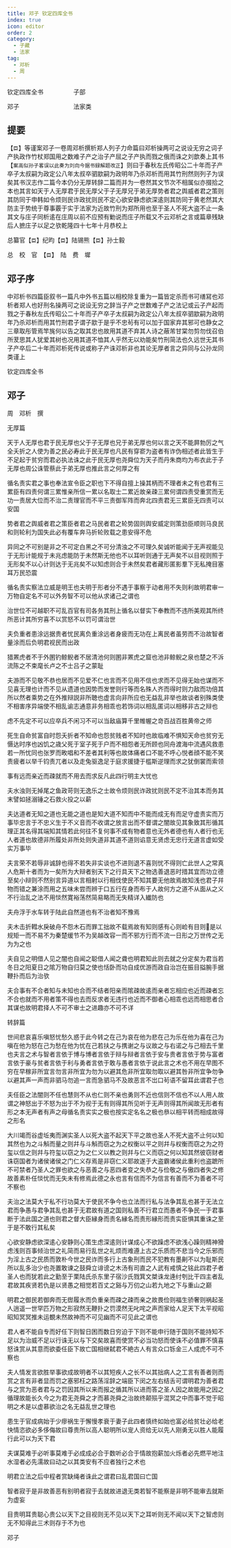 ```yaml
---
title: 邓子 钦定四库全书
index: true
icon: editor
order: 2
category:
  - 子藏
  - 法家
tag:
  - 邓析
  - 周
---
```


钦定四库全书　　　　　子部  

邓子　　　　　　　　　法家类  

## 提要  

【`臣`】等谨案邓子一卷周邓析撰析郑人列子力命篇曰邓析操两可之说设无穷之词子产执政作竹杖郑国用之数难子产之治子产屈之子产执而戮之俄而诛之刘歆奏上其书【`案高似孙子畧误以此奏为刘向今据书録解题改正`】则曰于春秋左氏传昭公二十年而子产卒子太叔嗣为政定公八年太叔卒驷歂嗣为政明年乃杀邓析而用其竹刑然则列子为误矣其书汉志作二篇今本仍分无厚转辞二篇而并为一卷然其文节次不相属似亦掇拾之本也其言如天于人无厚君于民无厚父于子无厚兄于弟无厚势者君之舆威者君之策则其防同于申韩如令烦则民诈政扰则民不定心欲安静虑欲深逺则其防同于黄老然其大防主于势统于尊事覈于实于法家为近故竹刑为郑所用也至于圣人不死大盗不止一条其文与庄子同析逺在庄周以前不应预有勦说而庄子所载又不云邓析之言或篇章残缺后人摭庄子以足之欤乾隆四十七年十月恭校上  

总纂官【`臣`】纪昀【`臣`】陆锡熊【`臣`】孙士毅  

总　校　官　【`臣`】　陆　费　墀  

## 邓子序  

中邓析书四篇臣叙书一篇凡中外书五篇以相校除复重为一篇皆定杀而书可缮冩也邓析者郑人也好刑名操两可之说设无穷之辞当子产之世数难子产之法记或云子产起而戮之于春秋左氏传昭公二十年而子产卒子太叔嗣为政定公八年太叔卒驷歂嗣为政明年乃杀邓析而用其竹刑君子谓子歂于是乎不忠茍有可以加于国家弃其邪可也静女之三章取彤管焉竿旄何以告之取其忠也故用其道不弃其人诗之蔽芾甘棠勿剪勿伐召伯所茇思其人犹爱其树也况用其道不恤其人乎然无以劝能矣竹刑简法也久远世无其书子产卒后二十年而邓析死传说或称子产诛邓析非也其论无厚者言之异同与公孙龙同类谨上  

钦定四库全书  

## 邓子  

周　邓析　撰  

无厚篇  

天于人无厚也君于民无厚也父于子无厚也兄于弟无厚也何以言之天不能屛勃厉之气全夭折之人使为善之民必寿此于民无厚也凡民有穿窬为盗者有诈伪相述者此皆生于不足起于贫穷而君必执法诛之此于民无厚也尧舜位为天子而丹朱商均为布衣此于子无厚也周公诛管蔡此于弟无厚也推此言之何厚之有  

循名责实君之事也奉法宣令臣之职也下不得自擅上操其柄而不理者未之有也君有三累臣有四责何谓三累惟亲所信一累以名取士二累近故亲疎三累何谓四责受重赏而无功一责居大位而不治二责理官而不平三责御军阵而奔北四责君无三累臣无四责可以安国  

势者君之舆威者君之策臣者君之马民者君之轮势固则舆安威定则策劲臣顺则马良民和则轮利为国失此必有覆车奔马折轮败载之患安得不危  

异同之不可别是非之不可定白黑之不可分清浊之不可理久矣诚听能闻于无声视能见于无形计能规于未兆虑能防于未然斯无他也不以耳听则通于无声矣不以目视则照于无形矣不以心计则达于无兆矣不以知虑则合于未然矣君者藏形匿影羣下无私掩目塞耳万民恐震  

循名责实察法立威是明王也夫明于形者分不遇于事察于动者用不失则利故明君审一万物自定名不可以外务智不可以他从求诸己之谓也  

治世位不可越职不可乱百官有司各务其刑上循名以督实下奉教而不违所美观其所终所恶计其所穷喜不以赏怒不以罚可谓治世  

夫负重者患涂远据贵者忧民离负重涂远者身疲而无功在上离民者虽劳而不治故智者量涂而后负明君视民而出政  

猎罴虎者不于外圂钓鲸鲵者不居清池何则圂非罴虎之窟也池非鲸鲵之泉也楚之不泝流陈之不束麾长卢之不士吕子之蒙耻  

夫游而不见敬不恭也居而不见爱不仁也言而不见用不信也求而不见得无始也谋而不见喜无理也计而不见从遗道也因势而发誉则行等而名殊人齐而得时则力敌而功倍其所以然者乘势之在外推辩説非所聴也虚言向非所应也无益乱非举也故谈者别殊类使不相害序异端使不相乱谕志通意非务相乖也若饰词以相乱匿词以相移非古之辩也  

虑不先定不可以应卒兵不闲习不可以当敌庙算千里帷幄之竒百战百胜黄帝之师  

死生自命贫富自时怨夭折者不知命也怨贫贱者不知时也故临难不惧知天命也贫穷无慑达时序也凶饥之歳父死于室子死于户而不相怨者无所顾也同舟渡海中流遇风救患若一所忧同也张罗而畋唱和不差者其利等也故体痛者口不能不呼心悦者顔不能不笑责疲者以举千钧责兀者以及走兔驱逸足于庭求援捷于槛斯逆理而求之犹倒裳而索领  

事有远而亲近而疎就而不用去而求反凡此四行明主大忧也  

夫水浊则无掉尾之鱼政苛则无逸乐之士故令烦则民诈政扰则民不定不治其本而务其末譬如拯溺锤之石救火投之以薪  

夫达道者无知之道也无能之道也是知大道不知而中不能而成无有而足守虚责实而万事毕忠言于不忠义生于不义音而不收谓之放言出而不督谓之闇故见其象致其形循其理正其名得其端知其情若此何往不复何事不成有物者意也无外者德也有人者行也无人者道也故德非所履处非所处则失道非其道不道则谄意无贤虑无忠行无道言虚如受实万事毕  

夫言荣不若辱非诚辞也得不若失非实谈也不进则退不喜则忧不得则亡此世人之常真人危斯十者而为一矣所为大辩者别天下之行具天下之物选善退恶时措其宜而功立德至矣小辩则不然别言异道以言相射以行相伐使民不知其要无他故焉故知浅也君子幷物而错之兼涂而用之五味未尝而辨于口五行在身而布于人故何方之道不从面从之义不行治乱之法不用惔然寛裕荡然简易略而无失精详入纎防也  

夫舟浮于水车转于陆此自然道也有不治者知不豫焉  

夫木击折轊水戾破舟不怨木石而罪工拙故不载焉故有知则感有心则崄有目则是以规矩一而不易不为秦楚缓节不为吴越改容一而不邪方行而不流一日形之万世传之无为为之也  

夫自见之明借人见之闇也自闻之聪借人闻之聋也明君知此则去就之分定矣为君当若冬日之阳夏日之隂万物自归莫之使也恬卧而功自成优游而政自治岂在振目搤腕手据鞭扑而后为治欤  

夫合事有不合者知与未知也合而不结者阳亲而隂疎故逺而亲者忘相应也近而疎者忘不合也就而不用者策不得也去而反求者无违行也近而不御者心相乖也远而相思者合其谋也故明君择人不可不审士之进趣亦不可不详  

转辞篇  

世间悲哀喜乐嗔怒忧愁久惑于此今转之在己为哀在他为悲在己为乐在他为喜在己为嗔在他为怒在己为愁在他为忧在己若扶之与携谢之与议故之与右诺之与己相去千里也夫言之术与智者言依于博与博者言依于辩与辩者言依于安与贵者言依于势与富者言依于豪与贫者言依于利与勇者言依于敢与愚者言依于说此言之术也不用在早图不穷在早稼非所宜言勿言非所宜为勿为以避其危非所宜取勿取以避其咎非所宜争勿争以避其声一声而非驷马勿追一言而急驷马不及故恶言不岀口茍语不留耳此谓君子也  

夫任臣之法闇则不任也慧则不从也仁则不亲也勇则不近也信则不信也不以人用人故谓之神怒出于不怒为出于不为视于无有则得其所见听于无声则得其所闻故无形者有形之本无声者有声之母循名责实实之极也按实定名名之极也叅以相平转而相成故得之形名  

大川竭而谷虚坵夷而渊实圣人以死大盗不起天下平之故也圣人不死大盗不止何以知其然也为之斗斛而量之则幷与斗斛而窃之为之权衡以平之则幷与权衡而窃之为之符玺以信之则幷与符玺以窃之为之仁义以教之则幷与仁义而窃之何以知其然彼窃财者诛窃国者为诸侯诸侯之门仁义存焉是非窃仁义耶故遂于大盗霸诸侯此重利也盗蹠所不可禁者乃圣人之罪也欲之与恶善之与恶四者变之失恭之与俭敬之与傲四者失之修故善素朴任惔忧而无失未有修焉此德之永也言有信而不为信言有善而不为善者不可不察也  

夫治之法莫大于私不行功莫大于使民不争今也立法而行私与法争其乱也甚于无法立君而争愚与君争其乱也甚于无君故有道之国则私善不行君立而愚者不争民一于君事断于法此国之道也则君之督大臣縁身而责名縁名而责形縁形而责实臣惧其重诛之至于是不敢行其私矣  

心欲安静虑欲深逺心安静则心策生虑深逺则计谋成心不欲躁虑不欲浅心躁则精神猾虑浅则百事倾治世之礼简而易行乱世之礼烦而难遵上古之乐质而不悲当今之乐邪而为淫上古之民质而敦朴今世之民诈而多行上古象刑而民不犯教有墨劓不以为耻斯民所以乱多治少也尧置敢谏之鼓舜立诽谤之木汤有司直之人武有戒慎之铭此四君子者圣人也而犹若此之勤至于栗陆氏杀东里子宿沙氏戮箕文桀诛龙逄纣刳比干四主者乱君故其疾贤若仇是以贤愚之相觉若百丈之谿与万仞之山若九地之下与重山之巅  

明君之御民若御奔而无辔履氷而负重亲而疎之疎而亲之故畏俭则福生骄奢则祸起圣人逍遥一世罕匹万物之形寂然无鞭扑之罚漠然无叱咤之声而家给人足天下太平视昭昭知冥冥推未运覩未然故神而不可见幽而不可见此之谓也  

君人者不能自专而好任下则智日困而数日穷迫于下则不能申行随于国则不能持知不足以为治威不足以行诛无以与下交矣故喜而使赏不必当功怒而使诛不必值罪不慎喜怒诛赏从其意而欲委任臣下故亡国相继弑君不絶古人有言众口铄金三人成虎不可不察也  

夫人情发言欲胜举事欲成故明者不以其短疾人之长不以其拙病人之工言有善者则而赏之言有非者显而罚之塞邪枉之路荡淫辞之端臣下闵之左右结舌可谓明君为善者君与之赏为恶者君与之罚因其所以来而报之循其所以进而答之圣人因之故能用之因之循理故能长久今之为君无尧舜之才而慕尧舜之治故终颠殒乎混冥之中而事不觉于昭明之术是以虚慕欲治之名无益乱世之理也  

患生于官成病始于少瘳祸生于懈慢孝衰于妻子此四者慎终如始也富必给贫壮必给老快情恣欲必多侈侮故曰尊贵所以高人聪明所以宠人资给无以先人刚勇无以胜人能履行此可以为天下君  

夫谋莫难于必听事莫难于必成成必合于数听必合于情故抱薪加火烁者必先燃平地注水湿者必先濡故曰动之以其类安有不应者独行之术也  

明君立法之后中程者赏缺绳者诛此之谓君曰乱君国曰亡国  

智者寂于是非故善恶有别明者寂于去就故进退无类若智不能察是非明不能审去就斯为虚妄  

目贵明耳贵聪心贵公以天下之目视则无不见以天下之耳听则无不闻以天下之智虑则无不知得此三术则存于不为也  

邓子  

